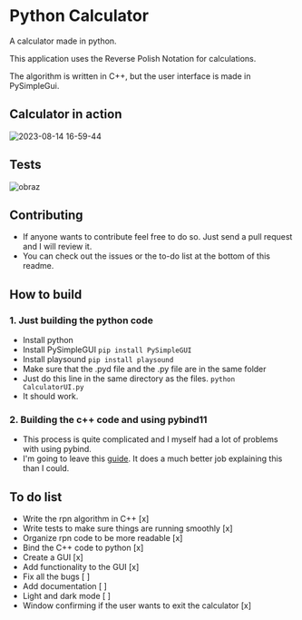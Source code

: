 # Python Calculator
A calculator made in python.

This application uses the Reverse Polish Notation for calculations.

The algorithm is written in C++, but the user interface is made in PySimpleGui.
## Calculator in action

![2023-08-14 16-59-44](https://github.com/sebe324/sebe324/assets/58781463/9d1029f9-e40a-4e5a-810c-461375c3ad34)

## Tests
![obraz](https://github.com/sebe324/PythonCalculator/assets/58781463/85233672-9c18-4596-a377-9b123538b6a1)

## Contributing
  - If anyone wants to contribute feel free to do so. Just send a pull request and I will review it.
  - You can check out the issues or the to-do list at the bottom of this readme.
## How to build

### 1. Just building the python code

- Install python
- Install PySimpleGUI
  ```pip install PySimpleGUI```
- Install playsound
```pip install playsound```
- Make sure that the .pyd file and the .py file are in the same folder
- Just do this line in the same directory as the files.
  ```python CalculatorUI.py```
- It should work.


### 2. Building the c++ code and using pybind11
  - This process is quite complicated and I myself had a lot of problems with using pybind.
  - I'm going to leave this [guide](https://learn.microsoft.com/en-us/visualstudio/python/working-with-c-cpp-python-in-visual-studio?view=vs-2022). It does a
    much better job explaining this than I could.
## To do list
- Write the rpn algorithm in C++ [x]
- Write tests to make sure things are running smoothly [x]
- Organize rpn code to be more readable [x]
- Bind the C++ code to python [x]
- Create a GUI [x]
- Add functionality to the GUI [x]
- Fix all the bugs [ ]
- Add documentation [ ]
- Light and dark mode [ ]
- Window confirming if the user wants to exit the calculator [x]
